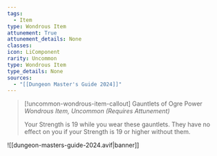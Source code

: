 ```yaml
---
tags:
  - Item
type: Wondrous Item
attunement: True
attunement_details: None
classes:
icon: LiComponent
rarity: Uncommon
type: Wondrous Item
type_details: None
sources: 
  - "[[Dungeon Master's Guide 2024]]"
---
```

>[!uncommon-wondrous-item-callout] Gauntlets of Ogre Power
>_Wondrous Item, Uncommon (Requires Attunement)_
>
>Your Strength is 19 while you wear these gauntlets. They have no effect on you if your Strength is 19 or higher without them.
>


![[dungeon-masters-guide-2024.avif|banner]]